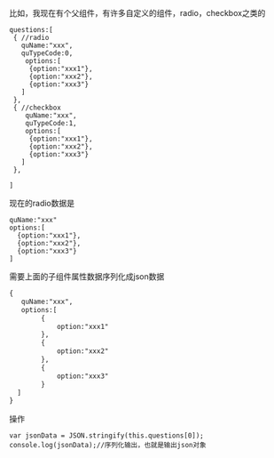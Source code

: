 
比如，我现在有个父组件，有许多自定义的组件，radio，checkbox之类的

```text
questions:[
 { //radio
   quName:"xxx",
   quTypeCode:0,
    options:[
     {option:"xxx1"},
     {option:"xxx2"},
     {option:"xxx3"}
   ]
 },
 { //checkbox
    quName:"xxx",
    quTypeCode:1,
    options:[
     {option:"xxx1"},
     {option:"xxx2"},
     {option:"xxx3"}
   ]
 },

]
```

现在的radio数据是
```text
quName:"xxx"
options:[
  {option:"xxx1"},
  {option:"xxx2"},
  {option:"xxx3"}
]
```
需要上面的子组件属性数据序列化成json数据
```txt
{
   quName:"xxx",
   options:[
        {
            option:"xxx1"
        },
        {
            option:"xxx2"
        },
        {
            option:"xxx3"
        }
  ]
}
```
操作
```text
var jsonData = JSON.stringify(this.questions[0]);
console.log(jsonData);//序列化输出，也就是输出json对象
```
